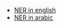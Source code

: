 - [NER in english](https://github.com/rezaqomy/learn_NLP/blob/main/NLP/task%20002/ner_in_english.ipynb)
- [NER in arabic](https://github.com/rezaqomy/learn_NLP/blob/main/NLP/task%20002/ner_in_arabic.ipynb)
